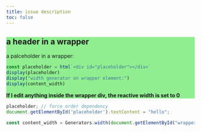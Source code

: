 ```yaml
---
title: issue description
toc: false
---
```


<style>
  #wrapper {
    background: lightgreen;
  }

  #placeholder {
    background: green;
    color: white;
  }
</style>

<div id="wrapper">

## a header in a wrapper

a palceholder in a wrapper:

```js
const placeholder = html`<div id="placeholder"></div>`
display(placeholder)
display("width generator on wrapper element:")
display(content_width)
```

**If I edit anything inside the wrapper div, the reactive width is set to 0**

</div>

```js
placeholder; // force order dependency
document.getElementById('placeholder').textContent = "hello";
```

```js
const content_width = Generators.width(document.getElementById("wrapper"));
```